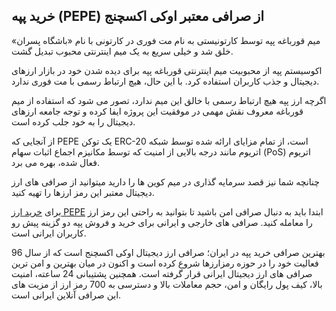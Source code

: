 

## خرید پپه (PEPE) از صرافی معتبر اوکی اکسچنج

میم قورباغه پپه توسط کارتونیستی به نام مت فوری در کارتونی با نام «باشگاه پسران» خلق شد و خیلی سریع به یک میم اینترنتی محبوب تبدیل گشت.

اکوسیستم پپه از محبوبیت میم اینترنتی قورباغه پپه برای دیده شدن خود در بازار ارزهای دیجیتال و جذب کاربران استفاده کرد. با این حال، هیچ ارتباط رسمی با مت فوری ندارد.

اگرچه ارز پپه هیچ ارتباط رسمی با خالق این میم ندارد، تصور می‌ شود که استفاده از میم قورباغه معروف نقش مهمی در موفقیت این پروژه ایفا کرده و توجه جامعه ارزهای دیجیتال را به خود جلب کرده است.

از آنجایی که PEPE یک توکن ERC-20 است، از تمام مزایای ارائه شده توسط شبکه اتریوم مانند درجه بالایی از امنیت که توسط مکانیزم اجماع اثبات سهام (PoS) اتریوم فعال شده، بهره می‌ برد.

چنانچه شما نیز قصد سرمایه گذاری در میم کوین ها را دارید میتوانید از صرافی های ارز دیجیتال معتبر این رمز ارزها را تهیه کنید.


برای [خرید ارز PEPE](https://ok-ex.io/buy-and-sell/PEPE/) ابتدا باید به دنبال صرافی امن باشید تا بتوانید به راحتی این رمز ارز را معامله کنید. صرافی های خارجی و ایرانی برای خرید و فروش پپه دو گزینه پیش رو کاربران ایرانی است. 

بهترین صرافی خرید پپه در ایران؛ صرافی ارز دیجیتال اوکی اکسچنج است که از سال 96 فعالیت خود را در حوزه رمزارزها شروع کرده است و اکنون در میان بهترین و امن ترین صرافی های ارز دیجیتال ایرانی قرار گرفته است. همچنین پشتیبانی 24 ساعته، امنیت بالا، کیف پول رایگان و امن، حجم معاملات بالا و دسترسی به 700 رمز ارز از مزیت های این صرافی آنلاین ایرانی است.
